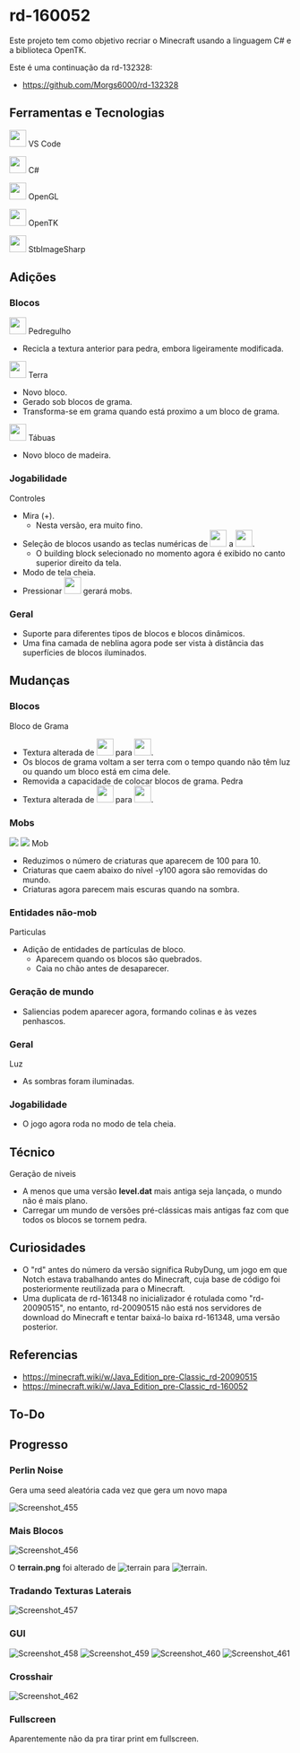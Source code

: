 # rd-160052
 
Este projeto tem como objetivo recriar o Minecraft usando a linguagem C# e a biblioteca OpenTK.

Este é uma continuação da rd-132328:
- https://github.com/Morgs6000/rd-132328

## Ferramentas e Tecnologias
<code><img height="30" src="https://cdn.jsdelivr.net/gh/devicons/devicon@latest/icons/vscode/vscode-original.svg" /></code> VS Code

<code><img height="30" src="https://cdn.jsdelivr.net/gh/devicons/devicon@latest/icons/csharp/csharp-original.svg" /></code> C#

<code><img height="30" src="https://cdn.jsdelivr.net/gh/devicons/devicon@latest/icons/opengl/opengl-original.svg" /></code> OpenGL

<code><img height="30" src="https://avatars.githubusercontent.com/u/5914736?s=280&v=4" /></code> OpenTK

<code><img height="30" src="https://cdn.jsdelivr.net/gh/devicons/devicon@latest/icons/nuget/nuget-original.svg" /></code> StbImageSharp

## Adições
### Blocos
<code><img height="30" src="https://github.com/user-attachments/assets/cd3ccb9e-22a2-466d-bb84-9b8000bd0a71" /></code> Pedregulho
- Recicla a textura anterior para pedra, embora ligeiramente modificada.

<code><img height="30" src="https://github.com/user-attachments/assets/b99d92cc-8492-431a-ad5b-3e20ecbf5db5" /></code> Terra
- Novo bloco.
- Gerado sob blocos de grama.
- Transforma-se em grama quando está proximo a um bloco de grama.

<code><img height="30" src="https://github.com/user-attachments/assets/25a79cef-2b0a-481f-9f91-5107237b884a" /></code> Tábuas
- Novo bloco de madeira.

### Jogabilidade
Controles
- Mira (+).
  - Nesta versão, era muito fino.
- Seleção de blocos usando as teclas numéricas de <code><img height="30" src="https://github.com/user-attachments/assets/63b71c6b-1730-4432-8b91-52bacfb4051f" /></code> a <code><img height="30" src="https://github.com/user-attachments/assets/996cfdda-59bc-4ae1-a6f7-4c49df74ea0a" /></code>.
  - O building block selecionado no momento agora é exibido no canto superior direito da tela.
- Modo de tela cheia.
- Pressionar <code><img height="30" src="https://github.com/user-attachments/assets/73570047-5811-4197-ab5a-7415e2b8e738" /></code> gerará mobs.

### Geral
- Suporte para diferentes tipos de blocos e blocos dinâmicos.
- Uma fina camada de neblina agora pode ser vista à distância das superfícies de blocos iluminados.

## Mudanças
### Blocos
Bloco de Grama
- Textura alterada de <code><img height="30" src="https://github.com/user-attachments/assets/d83ce445-af95-40d0-8ab4-e7f13310b52d" /></code> para <code><img height="30" src="https://github.com/user-attachments/assets/a6e2ce56-1012-40e4-9460-2153c9f3fe48" /></code>.
- Os blocos de grama voltam a ser terra com o tempo quando não têm luz ou quando um bloco está em cima dele.
- Removida a capacidade de colocar blocos de grama.
Pedra
- Textura alterada de <code><img height="30" src="https://github.com/user-attachments/assets/0c452370-7abe-446d-83e3-6fbdfde17aff" /></code> para <code><img height="30" src="https://github.com/user-attachments/assets/103dfe9c-f91d-41ca-a2cf-5cb42ce43ba4" /></code>.

### Mobs
<code><img src="https://minecraft.wiki/images/thumb/Steve_JE1.png/40px-Steve_JE1.png?0814f" /></code> <code><img src="https://minecraft.wiki/images/thumb/Old_human_mob_walking_animation.gif/40px-Old_human_mob_walking_animation.gif?a4465" /></code> Mob
- Reduzimos o número de criaturas que aparecem de 100 para 10.
- Criaturas que caem abaixo do nível -y100 agora são removidas do mundo.
- Criaturas agora parecem mais escuras quando na sombra.

### Entidades não-mob
Particulas
- Adição de entidades de partículas de bloco.
  - Aparecem quando os blocos são quebrados.
  - Caia no chão antes de desaparecer.

### Geração de mundo
- Saliencias podem aparecer agora, formando colinas e às vezes penhascos.

### Geral
Luz
- As sombras foram iluminadas.

### Jogabilidade
- O jogo agora roda no modo de tela cheia.

## Técnico
Geração de niveis
- A menos que uma versão **level.dat** mais antiga seja lançada, o mundo não é mais plano.
- Carregar um mundo de versões pré-clássicas mais antigas faz com que todos os blocos se tornem pedra.

## Curiosidades
- O "rd" antes do número da versão significa RubyDung, um jogo em que Notch estava trabalhando antes do Minecraft, cuja base de código foi posteriormente reutilizada para o Minecraft.
- Uma duplicata de rd-161348 no inicializador é rotulada como "rd-20090515", no entanto, rd-20090515 não está nos servidores de download do Minecraft e tentar baixá-lo baixa rd-161348, uma versão posterior.

## Referencias
- https://minecraft.wiki/w/Java_Edition_pre-Classic_rd-20090515
- https://minecraft.wiki/w/Java_Edition_pre-Classic_rd-160052

## To-Do

## Progresso
### Perlin Noise
Gera uma seed aleatória cada vez que gera um novo mapa

![Screenshot_455](https://github.com/user-attachments/assets/227c911c-38c0-48ac-b43c-21937291c289)

### Mais Blocos
![Screenshot_456](https://github.com/user-attachments/assets/33a3e47d-3787-4517-9798-cc33a0b068b5)

 O **terrain.png** foi alterado de ![terrain](https://github.com/user-attachments/assets/00896d62-c014-4578-a88a-e68dce88e7c7) para ![terrain](https://github.com/user-attachments/assets/cdeeb9ec-4082-41ed-b0ba-3c3bbbbc1f6c).

### Tradando Texturas Laterais
![Screenshot_457](https://github.com/user-attachments/assets/7b0a2629-512d-4959-b8fb-59a70b72b041)

### GUI
![Screenshot_458](https://github.com/user-attachments/assets/fa3c2704-9287-4f6b-96d9-97ad6fb0b5e7)
![Screenshot_459](https://github.com/user-attachments/assets/34558a47-dc16-47a9-af50-3f7d244be98f)
![Screenshot_460](https://github.com/user-attachments/assets/97d3784b-1aeb-4632-9631-c88e2fcf94a9)
![Screenshot_461](https://github.com/user-attachments/assets/85be4bb8-3b54-4a4e-bad1-13065a80f4ac)

### Crosshair
![Screenshot_462](https://github.com/user-attachments/assets/728007d1-d3e6-465d-8b8b-856e0e9c5ddc)

### Fullscreen
Aparentemente não da pra tirar print em fullscreen.
